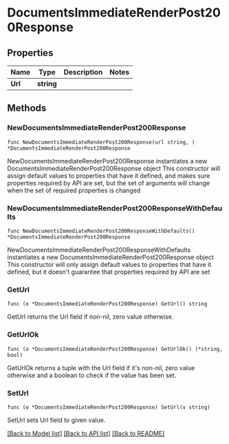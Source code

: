 # DocumentsImmediateRenderPost200Response

## Properties

Name | Type | Description | Notes
------------ | ------------- | ------------- | -------------
**Url** | **string** |  | 

## Methods

### NewDocumentsImmediateRenderPost200Response

`func NewDocumentsImmediateRenderPost200Response(url string, ) *DocumentsImmediateRenderPost200Response`

NewDocumentsImmediateRenderPost200Response instantiates a new DocumentsImmediateRenderPost200Response object
This constructor will assign default values to properties that have it defined,
and makes sure properties required by API are set, but the set of arguments
will change when the set of required properties is changed

### NewDocumentsImmediateRenderPost200ResponseWithDefaults

`func NewDocumentsImmediateRenderPost200ResponseWithDefaults() *DocumentsImmediateRenderPost200Response`

NewDocumentsImmediateRenderPost200ResponseWithDefaults instantiates a new DocumentsImmediateRenderPost200Response object
This constructor will only assign default values to properties that have it defined,
but it doesn't guarantee that properties required by API are set

### GetUrl

`func (o *DocumentsImmediateRenderPost200Response) GetUrl() string`

GetUrl returns the Url field if non-nil, zero value otherwise.

### GetUrlOk

`func (o *DocumentsImmediateRenderPost200Response) GetUrlOk() (*string, bool)`

GetUrlOk returns a tuple with the Url field if it's non-nil, zero value otherwise
and a boolean to check if the value has been set.

### SetUrl

`func (o *DocumentsImmediateRenderPost200Response) SetUrl(v string)`

SetUrl sets Url field to given value.



[[Back to Model list]](../README.md#documentation-for-models) [[Back to API list]](../README.md#documentation-for-api-endpoints) [[Back to README]](../README.md)


